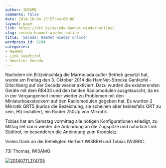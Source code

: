 ```yaml
---
author: IW3AMQ
comments: false
date: 2014-10-04 13:57:44+00:00
layout: page
link: https://drc.bz/seceda-hamnet-wieder-online/
slug: seceda-hamnet-wieder-online
title: 'Seceda: HamNet wieder online'
wordpress_id: 9284
categories:
- HamNet
- Link Suedtirol
- Umsetzer Seceda
---
```


Nachdem ein Blitzeinschlag die Marmolada außer Betrieb gesetzt hat, wurde am Freitag den 3. Oktober 2014 die HamNet-Strecke Gantkofel - Gitschberg auf der Seceda wieder aktiviert. Dazu wurden die existierenden Geräte mit dem RB433 und den beiden Radiomodulen ausgetauscht, da es in der Vergangenheit immer wieder zu Problemen mit den Miniaturkoaxsteckern auf den Radiomodulen gegeben hat. Es wurden 2 Mikrotik QRT5 (kurios die Bezeichung, sie scheinen aber keinesfalls QRT zu sein, HI) installiert, ein Router 750Up von Mikrotik.

Tobias hat am Samstag vormittag alle nötigen Konfigurationen erledigt, zu Mittag lief dann wieder die Anbindung an die Zugspitze und natürlich Link Südtirol, im besonderen die Anbindung zum Kronplatz.

Vielen Dank an die Beteiligten Herbert IW3BRH und Tobias IW3BRC.

73! Thomas, IW3AMQ

[![20140711_174705](https://drc.bz/wp-content/uploads/2014/10/20140711_174705-e1412430647839.jpg)](https://drc.bz/wp-content/uploads/2014/10/20140711_174705-e1412430647839.jpg)
